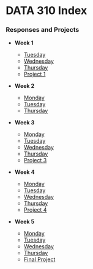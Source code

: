 # DATA 310 Index
### Responses and Projects
* __Week 1__
  + [Tuesday](tuesday1.md)
  + [Wednesday](wednesday1.md)
  + [Thursday](https://eanelson01.github.io/DATA310/images/thurs1.html)
  + [Project 1](project1.md)
  
* __Week 2__
  + [Monday](monday2.md)
  + [Tuesday](tuesday2.md)
  + [Thursday](thursday2.md)
  
* __Week 3__
  + [Monday](monday3.md)
  + [Tuesday]()
  + [Wednesday]()
  + [Thursday]()
  + [Project 3]()
  
* __Week 4__
  + [Monday]()
  + [Tuesday]()
  + [Wednesday]()
  + [Thursday]()
  + [Project 4]()
  
* __Week 5__
  + [Monday]()
  + [Tuesday]()
  + [Wednesday]()
  + [Thursday]()
  + [Final Project]()

